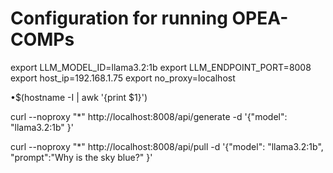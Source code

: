 # Configuration for running OPEA-COMPs

export LLM_MODEL_ID=llama3.2:1b
export LLM_ENDPOINT_PORT=8008
export host_ip=192.168.1.75
export no_proxy=localhost

•$(hostname -I | awk '{print $1}')

curl --noproxy "*" http://localhost:8008/api/generate -d '{"model": "llama3.2:1b" }'

curl --noproxy "*" http://localhost:8008/api/pull -d '{"model": "llama3.2:1b", "prompt":"Why is the sky blue?" }'
